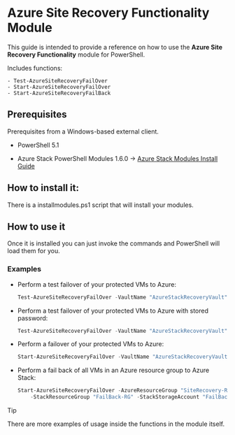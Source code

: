 # Azure Site Recovery Functionality Module

This guide is intended to provide a reference on how to use the **Azure Site Recovery Functionality** module for PowerShell.

Includes functions:

    - Test-AzureSiteRecoveryFailOver
    - Start-AzureSiteRecoveryFailOver
    - Start-AzureSiteRecoveryFailBack

## Prerequisites

Prerequisites from a Windows-based external client.

* PowerShell 5.1

* Azure Stack PowerShell Modules 1.6.0 -> [Azure Stack Modules Install Guide](https://docs.ukcloud.com/articles/azure/azs-how-configure-powershell-users.html)

## How to install it:

There is a installmodules.ps1 script that will install your modules.

## How to use it

Once it is installed you can just invoke the commands and PowerShell will load them for you.

### Examples

* Perform a test failover of your protected VMs to Azure:

    ```powershell
    Test-AzureSiteRecoveryFailOver -VaultName "AzureStackRecoveryVault" -Username "exampleuser@contoso.onmicrosoft.com"
    ```

* Perform a test failover of your protected VMs to Azure with stored password:

    ```powershell
    Test-AzureSiteRecoveryFailOver -VaultName "AzureStackRecoveryVault" -Username "exampleuser@contoso.onmicrosoft.com" -Password $SecurePass
    ```

* Perform a failover of your protected VMs to Azure:

    ```powershell
    Start-AzureSiteRecoveryFailOver -VaultName "AzureStackRecoveryVault" -Username "exampleuser@contoso.onmicrosoft.com"
    ```

* Perform a fail back of all VMs in an Azure resource group to Azure Stack:

    ```powershell
    Start-AzureSiteRecoveryFailOver -AzureResourceGroup "SiteRecovery-RG" -Username "exampleuser@contoso.onmicrosoft.com" `
        -StackResourceGroup "FailBack-RG" -StackStorageAccount "FailBackSA" -StackStorageContainer "FailBackContainer"
    ```

> [!TIP]
> There are more examples of usage inside the functions in the module itself.
